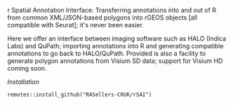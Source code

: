 r Spatial Annotation Interface:
Transferring annotations into and out of R from common XML/JSON-based polygons into rGEOS objects [all compatible with Seurat]; it's never been easier.

Here we offer an interface between imaging software such as HALO (Indica Labs) and QuPath; importing annotations into R and generating compatible annotations to go back to HALO/QuPath.
Provided is also a facility to generate polygon annotations from Visium SD data; support for Visium HD coming soon.

*Installation*
```
remotes::install_github("RASellers-CRUK/rSAI")
```
